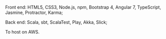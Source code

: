 Front end:
HTML5, CSS3, Node.js, npm, Bootstrap 4, Angular 7, TypeScript, Jasmine, Protractor, Karma;

Back end:
Scala, sbt, ScalaTest, Play, Akka, Slick;

To host on AWS.
